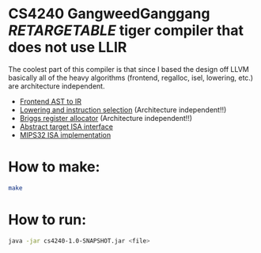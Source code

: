 # CS4240 GangweedGanggang ***RETARGETABLE*** tiger compiler that does not use LLIR

The coolest part of this compiler is that since I based the design off LLVM basically all of the heavy algorithms (frontend, regalloc, isel, lowering, etc.) are architecture independent.

- [Frontend AST to IR](https://github.com/rollsafe/cs4240-tiger-compiler/blob/public/src/main/java/com/gangweedganggang/cs4240/frontend/TigerFrontend.java)
- [Lowering and instruction selection](https://github.com/rollsafe/cs4240-tiger-compiler/blob/public/src/main/java/com/gangweedganggang/cs4240/backend/InstructionSelection.java) (Architecture independent!!)
- [Briggs register allocator](https://github.com/rollsafe/cs4240-tiger-compiler/blob/public/src/main/java/com/gangweedganggang/cs4240/backend/TargetISA.java) (Architecture independent!!)
- [Abstract target ISA interface](https://github.com/rollsafe/cs4240-tiger-compiler/blob/public/src/main/java/com/gangweedganggang/cs4240/backend/TargetISA.java)
- [MIPS32 ISA implementation](https://github.com/rollsafe/cs4240-tiger-compiler/blob/public/src/main/java/com/gangweedganggang/cs4240/backend/mips32/MIPS32Target.java)

# How to make:
```bash
make
```

# How to run:
```bash
java -jar cs4240-1.0-SNAPSHOT.jar <file>
```
